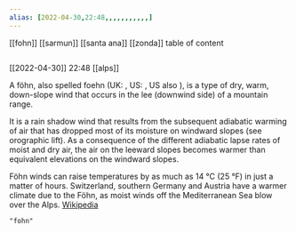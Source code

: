 ```yaml
---
alias: [2022-04-30,22:48,,,,,,,,,,,]
---
```

[[fohn]] [[sarmun]] [[santa ana]] [[zonda]]
table of content
```toc
```

[[2022-04-30]] 22:48
[[alps]]

A föhn, also spelled foehn (UK: , US: , US also ), is a type of dry, warm, down-slope wind that occurs in the lee (downwind side) of a mountain range.

It is a rain shadow wind that results from the subsequent adiabatic warming of air that has dropped most of its moisture on windward slopes (see orographic lift). As a consequence of the different adiabatic lapse rates of moist and dry air, the air on the leeward slopes becomes warmer than equivalent elevations on the windward slopes. 

Föhn winds can raise temperatures by as much as 14 °C (25 °F) in just a matter of hours. Switzerland, southern Germany and Austria have a warmer climate due to the Föhn, as moist winds off the Mediterranean Sea blow over the Alps.
[Wikipedia](https://en.wikipedia.org/wiki/Foehn%20wind)
```query
"fohn"
```